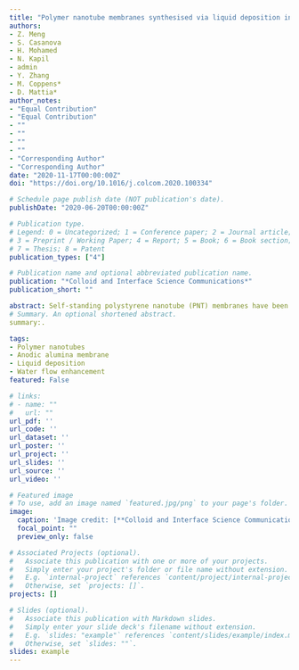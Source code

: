 ```yaml
---
title: "Polymer nanotube membranes synthesised via liquid deposition in anodic alumina"
authors:
- Z. Meng
- S. Casanova
- H. Mohamed
- N. Kapil
- admin
- Y. Zhang
- M. Coppens*
- D. Mattia*
author_notes:
- "Equal Contribution"
- "Equal Contribution"
- ""
- ""
- ""
- ""
- "Corresponding Author"
- "Corresponding Author"
date: "2020-11-17T00:00:00Z"
doi: "https://doi.org/10.1016/j.colcom.2020.100334"

# Schedule page publish date (NOT publication's date).
publishDate: "2020-06-20T00:00:00Z"

# Publication type.
# Legend: 0 = Uncategorized; 1 = Conference paper; 2 = Journal article;
# 3 = Preprint / Working Paper; 4 = Report; 5 = Book; 6 = Book section;
# 7 = Thesis; 8 = Patent
publication_types: ["4"]

# Publication name and optional abbreviated publication name.
publication: "*Colloid and Interface Science Communications*"
publication_short: ""

abstract: Self-standing polystyrene nanotube (PNT) membranes have been fabricated from liquid deposition in the pores of anodic alumina. PNTs were deposited using 3 wt% concentration of 90 kDa polystyrene in the starting solution, followed by 2 h annealing in Argon. Initial polymer concentration, polymer molecular weight and annealing time were varied, and their impact on water flow through the nanotubes assessed. These results open the way to creating PNT membranes with well-defined pores of low tortuosity and tuneable surface properties, overcoming the limits of current polymeric membranes, whose internal transport pathway cannot be controlled or defined as well as for the case of the PNTs presented here.
# Summary. An optional shortened abstract.
summary:.

tags:
- Polymer nanotubes
- Anodic alumina membrane
- Liquid deposition
- Water flow enhancement
featured: False

# links:
# - name: ""
#   url: ""
url_pdf: ''
url_code: ''
url_dataset: ''
url_poster: ''
url_project: ''
url_slides: ''
url_source: ''
url_video: ''

# Featured image
# To use, add an image named `featured.jpg/png` to your page's folder. 
image:
  caption: 'Image credit: [**Colloid and Interface Science Communications**](https://doi.org/10.1016/j.colcom.2020.100334)'
  focal_point: ""
  preview_only: false

# Associated Projects (optional).
#   Associate this publication with one or more of your projects.
#   Simply enter your project's folder or file name without extension.
#   E.g. `internal-project` references `content/project/internal-project/index.md`.
#   Otherwise, set `projects: []`.
projects: []

# Slides (optional).
#   Associate this publication with Markdown slides.
#   Simply enter your slide deck's filename without extension.
#   E.g. `slides: "example"` references `content/slides/example/index.md`.
#   Otherwise, set `slides: ""`.
slides: example
---
```

